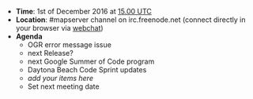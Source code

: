 * **Time**: 1st of December 2016 at [15.00 UTC](http://www.timeanddate.com/worldclock/fixedtime.html?year=2016&month=12&day=01&hour=15&min=0&sec=0%2016.00UTC)
* **Location**: #mapserver channel on irc.freenode.net (connect directly in your browser via [webchat](https://webchat.freenode.net/?channels=mapserver))
* **Agenda**
    * OGR error message issue
    * next Release?
    * next Google Summer of Code program
    * Daytona Beach Code Sprint updates
    * *add your items here*
    * Set next meeting date